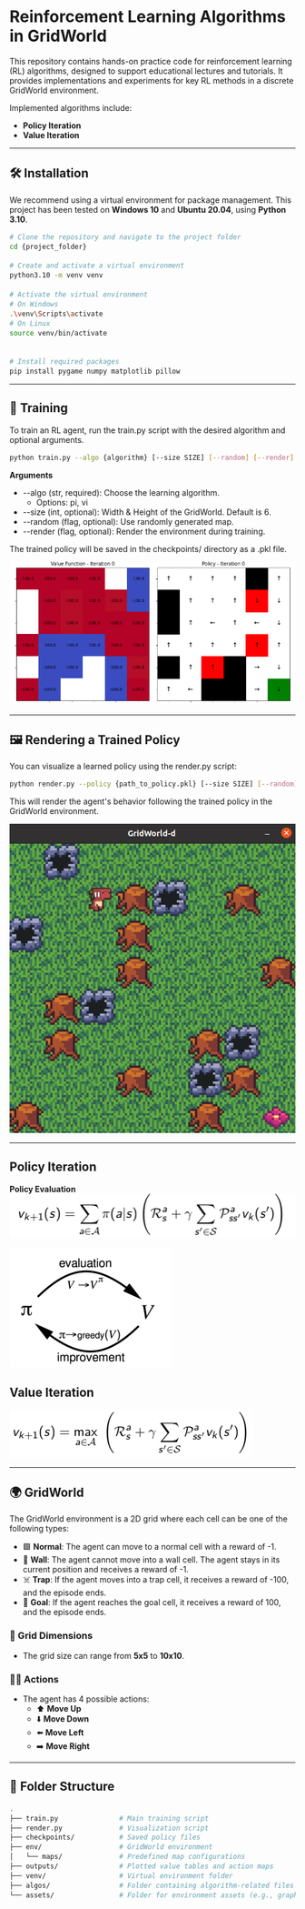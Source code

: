 # Reinforcement Learning Algorithms in GridWorld

This repository contains hands-on practice code for reinforcement learning (RL) algorithms, designed to support educational lectures and tutorials. It provides implementations and experiments for key RL methods in a discrete GridWorld environment.

Implemented algorithms include:

- **Policy Iteration**
- **Value Iteration**

---

## 🛠️ Installation

We recommend using a virtual environment for package management. This project has been tested on **Windows 10** and **Ubuntu 20.04**, using **Python 3.10**.

```bash
# Clone the repository and navigate to the project folder
cd {project_folder}

# Create and activate a virtual environment
python3.10 -m venv venv

# Activate the virtual environment
# On Windows
.\venv\Scripts\activate
# On Linux
source venv/bin/activate


# Install required packages
pip install pygame numpy matplotlib pillow
```
---

## 🚀 Training
To train an RL agent, run the train.py script with the desired algorithm and optional arguments.
```bash
python train.py --algo {algorithm} [--size SIZE] [--random] [--render]
```
**Arguments**
- --algo (str, required): Choose the learning algorithm.
  - Options: pi, vi
- --size (int, optional): Width & Height of the GridWorld. Default is 6.
- --random (flag, optional): Use randomly generated map.
- --render (flag, optional): Render the environment during training.

The trained policy will be saved in the checkpoints/ directory as a .pkl file.


![Output](assets/_img/animation.gif)

---

## 🖼️ Rendering a Trained Policy
You can visualize a learned policy using the render.py script:
```bash
python render.py --policy {path_to_policy.pkl} [--size SIZE] [--random]
```
This will render the agent's behavior following the trained policy in the GridWorld environment.

![ex](assets/_img/render_img.png)

---

## Policy Iteration
**Policy Evaluation**  
![ex](assets/_img/policy_eval.png)


![ex](assets/_img/policy_iteration.png)

## Value Iteration
![ex](assets/_img/value_iter.png)

---

## 🌍 GridWorld

The GridWorld environment is a 2D grid where each cell can be one of the following types:

- 🟩 **Normal**: The agent can move to a normal cell with a reward of -1.
- 🧱 **Wall**: The agent cannot move into a wall cell. The agent stays in its current position and receives a reward of -1.
- ☠️ **Trap**: If the agent moves into a trap cell, it receives a reward of -100, and the episode ends.
- 🎯 **Goal**: If the agent reaches the goal cell, it receives a reward of 100, and the episode ends.

### 📏 Grid Dimensions

- The grid size can range from **5x5** to **10x10**.

### 🏃‍♂️ Actions

- The agent has 4 possible actions:  
  - ⬆️ **Move Up**  
  - ⬇️ **Move Down**  
  - ⬅️ **Move Left**  
  - ➡️ **Move Right**

---

## 📁 Folder Structure

```bash
.
├── train.py               # Main training script
├── render.py              # Visualization script
├── checkpoints/           # Saved policy files
├── env/                   # GridWorld environment
│   └── maps/              # Predefined map configurations
├── outputs/               # Plotted value tables and action maps
├── venv/                  # Virtual environment folder
├── algos/                 # Folder containing algorithm-related files
└── assets/                # Folder for environment assets (e.g., graphics)

```


